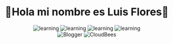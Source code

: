  <div align="center">
        <h1 color="pink">👀Hola mi nombre es Luis Flores👀</h1>

![learning](https://img.shields.io/badge/Autodidacta-8A2BE2)
![learning](https://img.shields.io/badge/Trabajo%20en%20equipo-8A2BE2)
![learning](https://img.shields.io/badge/Resolución%20de%20problemas-8A2BE2)
![learning](https://img.shields.io/badge/Comunicación%20acertiva-8A2BE2) <br>
![Blogger](https://img.shields.io/badge/JavaScript-F88900?style=for-the-badge&logoColor=white)
![CloudBees](https://img.shields.io/badge/SpringBoot-1997B5&?&logoColor=white&style=for-the-badge)

  </div>

<!--
**LuisRFE0/LuisRFE0** is a ✨ _special_ ✨ repository because its `README.md` (this file) appears on your GitHub profile.

Here are some ideas to get you started:

- 🔭 I’m currently working on ...
- 🌱 I’m currently learning ...
- 👯 I’m looking to collaborate on ...
- 🤔 I’m looking for help with ...
- 💬 Ask me about ...
- 📫 How to reach me: ...
- 😄 Pronouns: ...
- ⚡ Fun fact: ...
-->
